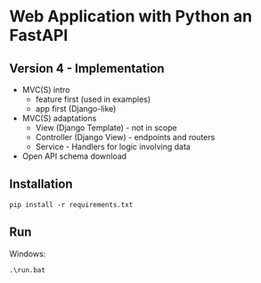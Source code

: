 # Web Application with Python an FastAPI

## Version 4 - Implementation

- MVC(S) intro
  - feature first (used in examples)
  - app first (Django-like)
- MVC(S) adaptations
  - View (Django Template) - not in scope
  - Controller (Django View) - endpoints and routers
  - Service - Handlers for logic involving data
- Open API schema download

## Installation

```shell
pip install -r requirements.txt
```

## Run

Windows:
```shell
.\run.bat
```
